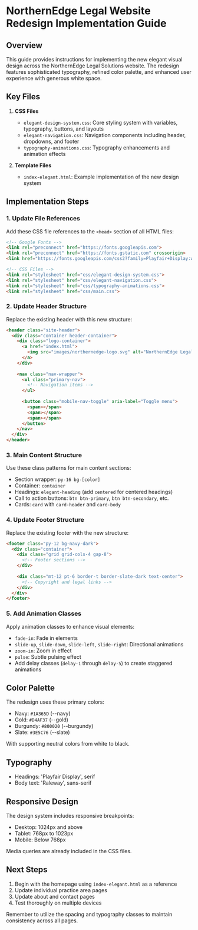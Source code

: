 # NorthernEdge Legal Website Redesign Implementation Guide

## Overview

This guide provides instructions for implementing the new elegant visual design across the NorthernEdge Legal Solutions website. The redesign features sophisticated typography, refined color palette, and enhanced user experience with generous white space.

## Key Files

1. **CSS Files**
   - `elegant-design-system.css`: Core styling system with variables, typography, buttons, and layouts
   - `elegant-navigation.css`: Navigation components including header, dropdowns, and footer 
   - `typography-animations.css`: Typography enhancements and animation effects

2. **Template Files**
   - `index-elegant.html`: Example implementation of the new design system

## Implementation Steps

### 1. Update File References

Add these CSS file references to the `<head>` section of all HTML files:

```html
<!-- Google Fonts -->
<link rel="preconnect" href="https://fonts.googleapis.com">
<link rel="preconnect" href="https://fonts.gstatic.com" crossorigin>
<link href="https://fonts.googleapis.com/css2?family=Playfair+Display:wght@400;500;600;700&family=Raleway:wght@300;400;500;600;700&display=swap" rel="stylesheet">

<!-- CSS Files -->
<link rel="stylesheet" href="css/elegant-design-system.css">
<link rel="stylesheet" href="css/elegant-navigation.css">
<link rel="stylesheet" href="css/typography-animations.css">
<link rel="stylesheet" href="css/main.css">
```

### 2. Update Header Structure

Replace the existing header with this new structure:

```html
<header class="site-header">
  <div class="container header-container">
    <div class="logo-container">
      <a href="index.html">
        <img src="images/northernedge-logo.svg" alt="NorthernEdge Legal Solutions">
      </a>
    </div>
    
    <nav class="nav-wrapper">
      <ul class="primary-nav">
        <!-- Navigation items -->
      </ul>
      
      <button class="mobile-nav-toggle" aria-label="Toggle menu">
        <span></span>
        <span></span>
        <span></span>
      </button>
    </nav>
  </div>
</header>
```

### 3. Main Content Structure

Use these class patterns for main content sections:

- Section wrapper: `py-16 bg-[color]`
- Container: `container`
- Headings: `elegant-heading` (add `centered` for centered headings)
- Call to action buttons: `btn btn-primary`, `btn btn-secondary`, etc.
- Cards: `card` with `card-header` and `card-body`

### 4. Update Footer Structure

Replace the existing footer with the new structure:

```html
<footer class="py-12 bg-navy-dark">
  <div class="container">
    <div class="grid grid-cols-4 gap-8">
      <!-- Footer sections -->
    </div>
    
    <div class="mt-12 pt-6 border-t border-slate-dark text-center">
      <!-- Copyright and legal links -->
    </div>
  </div>
</footer>
```

### 5. Add Animation Classes

Apply animation classes to enhance visual elements:

- `fade-in`: Fade in elements
- `slide-up`, `slide-down`, `slide-left`, `slide-right`: Directional animations
- `zoom-in`: Zoom in effect
- `pulse`: Subtle pulsing effect
- Add delay classes (`delay-1` through `delay-5`) to create staggered animations

## Color Palette

The redesign uses these primary colors:

- Navy: `#1A365D` (--navy)
- Gold: `#D4AF37` (--gold)
- Burgundy: `#800020` (--burgundy)
- Slate: `#3E5C76` (--slate)

With supporting neutral colors from white to black.

## Typography

- Headings: 'Playfair Display', serif
- Body text: 'Raleway', sans-serif

## Responsive Design

The design system includes responsive breakpoints:

- Desktop: 1024px and above
- Tablet: 768px to 1023px
- Mobile: Below 768px

Media queries are already included in the CSS files.

## Next Steps

1. Begin with the homepage using `index-elegant.html` as a reference
2. Update individual practice area pages
3. Update about and contact pages
4. Test thoroughly on multiple devices

Remember to utilize the spacing and typography classes to maintain consistency across all pages.
